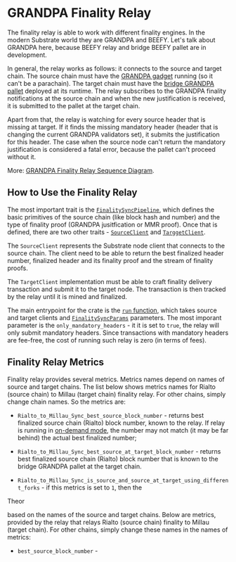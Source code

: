 # GRANDPA Finality Relay

The finality relay is able to work with different finality engines. In the modern Substrate world they are GRANDPA
and BEEFY. Let's talk about GRANDPA here, because BEEFY relay and bridge BEEFY pallet are in development.

In general, the relay works as follows: it connects to the source and target chain. The source chain must have the 
[GRANDPA gadget](https://github.com/paritytech/finality-grandpa) running (so it can't be a parachain). The target
chain must have the [bridge GRANDPA pallet](../../modules/grandpa/) deployed at its runtime. The relay subscribes
to the GRANDPA finality notifications at the source chain and when the new justification is received, it is submitted
to the pallet at the target chain.

Apart from that, the relay is watching for every source header that is missing at target. If it finds the missing
mandatory header (header that is changing the current GRANDPA validators set), it submits the justification for
this header. The case when the source node can't return the mandatory justification is considered a fatal error,
because the pallet can't proceed without it.

More: [GRANDPA Finality Relay Sequence Diagram](./grandpa-finality-relay.html).

## How to Use the Finality Relay

The most important trait is the [`FinalitySyncPipeline`](./src/lib.rs), which defines the basic primitives of the
source chain (like block hash and number) and the type of finality proof (GRANDPA jusitfication or MMR proof). Once
that is defined, there are two other traits - [`SourceClient`](./src/finality_loop.rs) and
[`TarggetClient`](./src/finality_loop.rs).

The `SourceClient` represents the Substrate node client that connects to the source chain. The client need to
be able to return the best finalized header number, finalized header and its finality proof and the stream of
finality proofs.

The `TargetClient` implementation must be able to craft finality delivery transaction and submit it to the target
node. The transaction is then tracked by the relay until it is mined and finalized.

The main entrypoint for the crate is the [`run` function](./src/finality_loop.rs), which takes source and target
clients and [`FinalitySyncParams`](./src/finality_loop.rs) parameters. The most imporant parameter is the
`only_mandatory_headers` - it it is set to `true`, the relay will only submit mandatory headers. Since transactions
with mandatory headers are fee-free, the cost of running such relay is zero (in terms of fees).

## Finality Relay Metrics

Finality relay provides several metrics. Metrics names depend on names of source and target chains. The list below
shows metrics names for Rialto (source chain) to Millau (target chain) finality relay. For other chains, simply
change chain names. So the metrics are:

- `Rialto_to_Millau_Sync_best_source_block_number` - returns best finalized source chain (Rialto) block number, known
  to the relay. If relay is running in [on-demand mode](../bin-substrate/src/cli/relay_headers_and_messages/), the
  number may not match (it may be far behind) the actual best finalized number;

- `Rialto_to_Millau_Sync_best_source_at_target_block_number` - returns best finalized source chain (Rialto) block
  number that is known to the bridge GRANDPA pallet at the target chain.

- `Rialto_to_Millau_Sync_is_source_and_source_at_target_using_different_forks` - if this metrics is set to `1`, then
  the 


Theor

based on the names of the source and target chains. Below
are metrics, provided by the relay that relays Rialto (source chain) finality to Millau (target chain). For other
chains, simply change these names in the names of metrics:

- `best_source_block_number` - 

